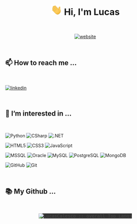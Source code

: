 <div align="center">
   <h1 align="center"><img width="35" src="https://github.com/1999AZZAR/1999AZZAR/blob/main/resources/img/waving.gif"> Hi, I'm Lucas</h1>
</div>

<br />

<p align="center">
<a href="https://github.com/LucasCalesco"><img align="center" 
   src="https://img.shields.io/website?down_message=offline&style=for-the-badge&up_message=online&url=https%3A%2F%2Fleonardocalesco.github.io%2F" height="25"
   alt="website" /></a>
</p>

<br />

## :mailbox: How to reach me ...
<br />

<a href="https://www.linkedin.com/in/lucas-calesco-134368157/" target="blank"><img align="center"
   src="https://img.shields.io/badge/linkedin-%231DA1F2.svg?style=for-the-badge&logo=linkedin&logoColor=white"
   alt="linkedin" height="30"/></a>

<br />

## :eyes: I’m interested in ...
<br />

![Python](https://img.shields.io/badge/python-%230095D5.svg?&style=for-the-badge&logo=python&logoColor=white)
![CSharp](https://img.shields.io/badge/C%20Sharp-%23239120.svg?&style=for-the-badge&logo=C%20Sharp&logoColor=white)
![.NET](https://img.shields.io/badge/.NET-%23512BD4.svg?&style=for-the-badge&logo=.NET&logoColor=white)

![HTML5](https://img.shields.io/badge/html5%20-%23E34F26.svg?&style=for-the-badge&logo=html5&logoColor=white)
![CSS3](https://img.shields.io/badge/css3%20-%231572B6.svg?&style=for-the-badge&logo=css3&logoColor=white)
![JavaScript](https://img.shields.io/badge/javascript%20-%23323330.svg?&style=for-the-badge&logo=javascript&logoColor=%23F7DF1E&color=3d3919)

![MSSQL](https://img.shields.io/badge/SQL%20Server-%23CC2927.svg?&style=for-the-badge&logo=Microsoft%20SQL%20Server&logoColor=white)
![Oracle](https://img.shields.io/badge/Oracle-%23F80000.svg?&style=for-the-badge&logo=Oracle&logoColor=white)
![MySQL](https://img.shields.io/badge/mysql-%2300f.svg?&style=for-the-badge&logo=mysql&logoColor=white&color=3280ad)
![PostgreSQL](https://img.shields.io/badge/PostgreSQL-%234169E1.svg?&style=for-the-badge&logo=PostgreSQL&logoColor=white&color=3280ad)
![MongoDB](https://img.shields.io/badge/MongoDB-%234ea94b.svg?&style=for-the-badge&logo=mongodb&logoColor=white)

![GitHub](https://img.shields.io/badge/github%20-%23121011.svg?&style=for-the-badge&logo=github&logoColor=white&color=283238)
![Git](https://img.shields.io/badge/git%20-%23F05033.svg?&style=for-the-badge&logo=git&logoColor=white&Color=c95410)
   
<br />

## :books: My Github ...
<br />

<samp>
   <p align="center">
      <a href="https://github.com/LucasCalesco/">
      <img src="https://github-readme-stats.vercel.app/api/top-langs/?username=LucasCalesco&langs_count=6&theme=dark&layout=compact&hide_border=true"
         alt="LucasCalesco :: overall Top Langs "
         style="background-color: black; opacity: 0.8;" />
      </a>
   </p>
</samp>
